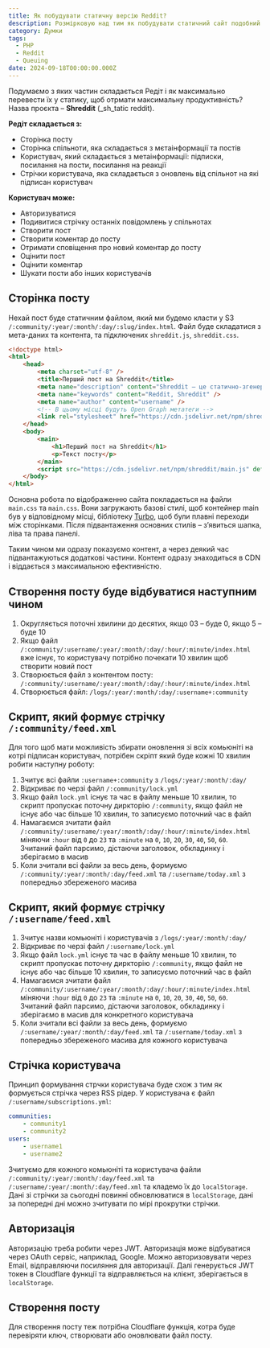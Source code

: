 ```yaml
---
title: Як побудувати статичну версію Reddit?
description: Розмірковую над тим як побудувати статичний сайт подобний до Reddit
category: Думки
tags:
  - PHP
  - Reddit
  - Queuing
date: 2024-09-18T00:00:00.000Z
---
```

Подумаємо з яких частин складається Редіт і як максимально перевести їх у статику, щоб отрмати максимальну продуктивність? Назва проєкта – **Shreddit** (_sh_tatic reddit).

**Редіт складається з:**

- Сторінка посту
- Сторінка спільноти, яка складається з мєтаінформації та постів
- Користувач, який складається з метаінформації: підписки, посилання на пости, посилання на реакції
- Стрічки користувача, яка складається з оновлень від спільнот на які підписан користувач

**Користувач може:**

- Авторизуватися
- Подивитися стрічку останніх повідомлень у спільнотах
- Створити пост
- Створити коментар до посту
- Отримати сповіщення про новий коментар до посту
- Оцінити пост
- Оцінити коментар
- Шукати пости або інших користувачів

## Сторінка посту

Нехай пост буде статичним файлом, який ми будемо класти у S3 `/:community/:year/:month/:day/:slug/index.html`. Файл буде складатися з мета-даних та контента, та підключених `shreddit.js`, `shreddit.css`.

```html
<!doctype html>
<html>
	<head>
		<meta charset="utf-8" />
		<title>Перший пост на Shreddit</title>
		<meta name="description" content="Shreddit – це статично-згенерований аналог Reddit" />
		<meta name="keywords" content="Reddit, Shreddit" />
		<meta name="author" content="username" />
		<!-- В цьому місці будуть Open Graph метатеги -->
		<link rel="stylesheet" href="https://cdn.jsdelivr.net/npm/shreddit/main.css" />
	</head>
	<body>
		<main>
			<h1>Перший пост на Shreddit</h1>
			<p>Текст посту</p>
		</main>
		<script src="https://cdn.jsdelivr.net/npm/shreddit/main.js" defer></script>
	</body>
</html>
```

Основна робота по відображенню сайта покладається на файли `main.css` та `main.css`. Вони загружають базові стилі, щоб контейнер main був у відповідному місці, бібліотеку [Turbo](https://turbo.hotwired.dev/), щоб були плавні переходи між сторінками. Після підвантаження основних стилів – зʼявиться шапка, ліва та права панелі.

Таким чином ми одразу показуємо контент, а через деякий час підвантажуються додаткові частини. Контент одразу знаходиться в CDN і віддається з максимальною ефективністю.

## Створення посту буде відбуватися наступним чином

1. Округляється поточні хвилини до десятих, якщо 03 – буде 0, якщо 5 – буде 10
2. Якщо файл `/:community/:username/:year/:month/:day/:hour/:minute/index.html`  вже існує, то користувачу потрібно почекати 10 хвилин щоб створити новий пост
3. Створюється файл з контентом посту: `/:community/:username/:year/:month/:day/:hour/:minute/index.html`
4. Створюється файл: `/logs/:year/:month/:day/:username+:community`

## Скрипт, який формує стрічку `/:community/feed.xml`

Для того щоб мати можливість збирати оновлення зі всіх комьюніті на котрі підписан користувач, потрібен скріпт який буде кожні 10 хвилин робити наступну роботу:

1. Зчитує всі файли `:username+:community` з `/logs/:year/:month/:day/`
2. Відкриває по черзі файл `/:community/lock.yml`
3. Якщо файл `lock.yml` існує та час в файлу меньше 10 хвилин, то скрипт пропускає поточну диркторію `/:community`, якщо файл не існує або час більше 10 хвилин, то записуємо поточний час в файл
4. Намагаємся зчитати файл `/:community/:username/:year/:month/:day/:hour/:minute/index.html` міняючи `:hour` від `0` до `23` та `:minute` на `0`, `10`, `20`, `30`, `40`, `50`, `60`. Зчитаний файл парсимо, дістаючи заголовок, обкладинку і зберігаємо в масив
5. Коли зчитали всі файли за весь день, формуємо `/:community/:year/:month/:day/feed.xml` та `/:username/today.xml` з попередньо збереженого масива

## Скрипт, який формує стрічку `/:username/feed.xml`

1. Зчитує назви комьюніті і користувачів з `/logs/:year/:month/:day/`
2. Відкриває по черзі файл `/:username/lock.yml`
3. Якщо файл `lock.yml` існує та час в файлу меньше 10 хвилин, то скрипт пропускає поточну диркторію `/:community`, якщо файл не існує або час більше 10 хвилин, то записуємо поточний час в файл
4. Намагаємся зчитати файл `/:community/:username/:year/:month/:day/:hour/:minute/index.html` міняючи `:hour` від `0` до `23` та `:minute` на `0`, `10`, `20`, `30`, `40`, `50`, `60`. Зчитаний файл парсимо, дістаючи заголовок, обкладинку і зберігаємо в масив для конкретного користувача
5.  Коли зчитали всі файли за весь день, формуємо `/:username/:year/:month/:day/feed.xml` та `/:username/today.xml` з попередньо збереженого масива для кожного користувача

## Стрічка користувача

Принцип формування стрчки користувача буде схож з тим як формується стрічка через RSS рідер. У користувача є файл `/:username/subscriptions.yml`:

```yaml
communities:
	- community1
	- community2
users:
	- username1
	- username2
```

Зчитуємо для кожного комьюніті та користувача файли `/:community/:year/:month/:day/feed.xml` та `/:username/:year/:month/:day/feed.xml` та кладемо їх до `localStorage`. Дані зі стрічки за сьогодні повинні обновлюватися в `localStorage`, дані за попередні дні можно зчитувати по мірі прокрутки стрічки.

## Авторизація

Авторизацію треба робити через JWT. Авторизація може відбуватися через OAuth сервіс, наприклад, Google. Можно авторизовувати через Email, відправляючи посиляння для авторизації. Далі генерується JWT токен в Cloudflare функції та відправляється на клієнт, зберігається в `localStorage`.

## Створення посту

Для створення посту теж потрібна Cloudflare функція, котра буде перевіряти ключ, створювати або оновлювати файл посту.
